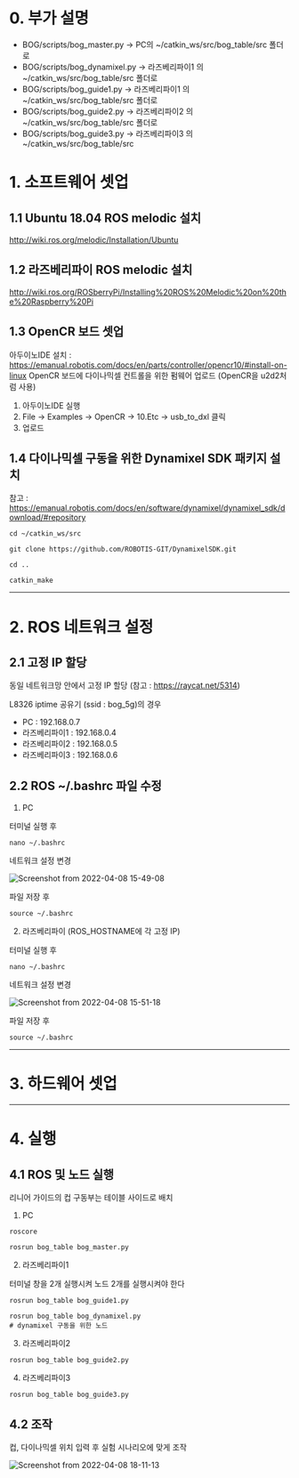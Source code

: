 # 0. 부가 설명

* BOG/scripts/bog_master.py -> PC의 ~/catkin_ws/src/bog_table/src 폴더로
* BOG/scripts/bog_dynamixel.py -> 라즈베리파이1 의 ~/catkin_ws/src/bog_table/src 폴더로
* BOG/scripts/bog_guide1.py -> 라즈베리파이1 의 ~/catkin_ws/src/bog_table/src 폴더로
* BOG/scripts/bog_guide2.py -> 라즈베리파이2 의 ~/catkin_ws/src/bog_table/src 폴더로
* BOG/scripts/bog_guide3.py -> 라즈베리파이3 의 ~/catkin_ws/src/bog_table/src

# 1. 소프트웨어 셋업

## 1.1 Ubuntu 18.04 ROS melodic 설치
http://wiki.ros.org/melodic/Installation/Ubuntu

## 1.2 라즈베리파이 ROS melodic 설치
http://wiki.ros.org/ROSberryPi/Installing%20ROS%20Melodic%20on%20the%20Raspberry%20Pi

## 1.3 OpenCR 보드 셋업
아두이노IDE 설치 : https://emanual.robotis.com/docs/en/parts/controller/opencr10/#install-on-linux
OpenCR 보드에 다이나믹셀 컨트롤을 위한 펌웨어 업로드 (OpenCR을 u2d2처럼 사용)
1) 아두이노IDE 실행
2) File -> Examples -> OpenCR -> 10.Etc -> usb_to_dxl 클릭
3) 업로드

## 1.4 다이나믹셀 구동을 위한 Dynamixel SDK 패키지 설치
참고 : https://emanual.robotis.com/docs/en/software/dynamixel/dynamixel_sdk/download/#repository
```
cd ~/catkin_ws/src

git clone https://github.com/ROBOTIS-GIT/DynamixelSDK.git

cd ..

catkin_make
```


--------------

# 2. ROS 네트워크 설정

## 2.1 고정 IP 할당
동일 네트워크망 안에서 고정 IP 할당
(참고 : https://raycat.net/5314)

L8326 iptime 공유기 (ssid : bog_5g)의 경우

* PC : 192.168.0.7
* 라즈베리파이1 : 192.168.0.4
* 라즈베리파이2 : 192.168.0.5
* 라즈베리파이3 : 192.168.0.6

## 2.2 ROS ~/.bashrc 파일 수정
1) PC

터미널 실행 후
```
nano ~/.bashrc
```
네트워크 설정 변경

![Screenshot from 2022-04-08 15-49-08](https://user-images.githubusercontent.com/61779427/162380194-f8f43f7e-526e-4d51-b5f8-51d39432f2d2.png)

파일 저장 후
```
source ~/.bashrc
``` 
2) 라즈베리파이 (ROS_HOSTNAME에 각 고정 IP)

터미널 실행 후
```
nano ~/.bashrc
```
네트워크 설정 변경

![Screenshot from 2022-04-08 15-51-18](https://user-images.githubusercontent.com/61779427/162380446-398d917a-8f0c-43b9-94c3-0036861b85b7.png)

파일 저장 후
```
source ~/.bashrc
```
--------------
# 3. 하드웨어 셋업
--------------
# 4. 실행
## 4.1 ROS 및 노드 실행

리니어 가이드의 컵 구동부는 테이블 사이드로 배치

1) PC
```
roscore

rosrun bog_table bog_master.py
```
2) 라즈베리파이1

터미널 창을 2개 실행시켜 노드 2개를 실행시켜야 한다
```
rosrun bog_table bog_guide1.py
```
```
rosrun bog_table bog_dynamixel.py
# dynamixel 구동을 위한 노드
```
3) 라즈베리파이2
```
rosrun bog_table bog_guide2.py
```
4) 라즈베리파이3
```
rosrun bog_table bog_guide3.py
```

## 4.2 조작

컵, 다이나믹셀 위치 입력 후 실험 시나리오에 맞게 조작

![Screenshot from 2022-04-08 18-11-13](https://user-images.githubusercontent.com/61779427/162404612-8f359e8c-8b80-4d11-80ca-3351a890ebfb.png)

